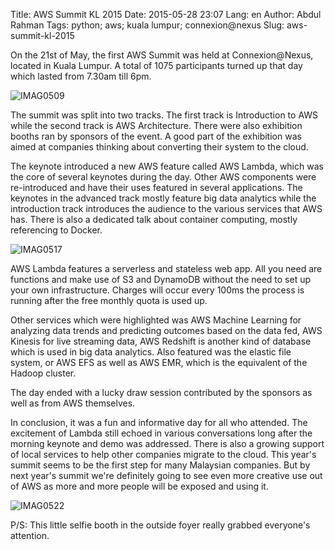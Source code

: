 Title: AWS Summit KL 2015
Date: 2015-05-28 23:07
Lang: en
Author: Abdul Rahman
Tags: python; aws; kuala lumpur; connexion@nexus
Slug: aws-summit-kl-2015

On the 21st of May, the first AWS Summit was held at Connexion@Nexus,
located in Kuala Lumpur. A total of 1075 participants turned up that day
which lasted from 7.30am till 6pm.

![IMAG0509]({filename}/images/5c468-6a0153916e707f970b01b8d11b4dc4970c-pi.jpg)

The summit was split into two tracks. The first track is Introduction to
AWS while the second track is AWS Architecture. There were also
exhibition booths ran by sponsors of the event. A good part of the
exhibition was aimed at companies thinking about converting their system
to the cloud.

The keynote introduced a new AWS feature called AWS Lambda, which was
the core of several keynotes during the day. Other AWS components were
re-introduced and have their uses featured in several applications. The
keynotes in the advanced track mostly feature big data analytics while
the introduction track introduces the audience to the various services
that AWS has. There is also a dedicated talk about container computing,
mostly referencing to Docker.

![IMAG0517]({filename}/images/12fb2-6a0153916e707f970b01bb0835babb970d-pi.jpg)

AWS Lambda features a serverless and stateless web app. All you need are
functions and make use of S3 and DynamoDB without the need to set up
your own infrastructure. Charges will occur every 100ms the process is
running after the free monthly quota is used up.

Other services which were highlighted was AWS Machine Learning for
analyzing data trends and predicting outcomes based on the data fed, AWS
Kinesis for live streaming data, AWS Redshift is another kind of
database which is used in big data analytics. Also featured was the
elastic file system, or AWS EFS as well as AWS EMR, which is the
equivalent of the Hadoop cluster.

The day ended with a lucky draw session contributed by the sponsors as
well as from AWS themselves.

In conclusion, it was a fun and informative day for all who attended.
The excitement of Lambda still echoed in various conversations long
after the morning keynote and demo was addressed. There is also a
growing support of local services to help other companies migrate to the
cloud. This year's summit seems to be the first step for many Malaysian
companies. But by next year's summit we're definitely going to see even
more creative use out of AWS as more and more people will be exposed and
using it.

![IMAG0522]({filename}/images/6ebd8-6a0153916e707f970b01b8d11b4f16970c-pi.jpg)

P/S: This little selfie booth in the outside foyer really grabbed
everyone's attention.
